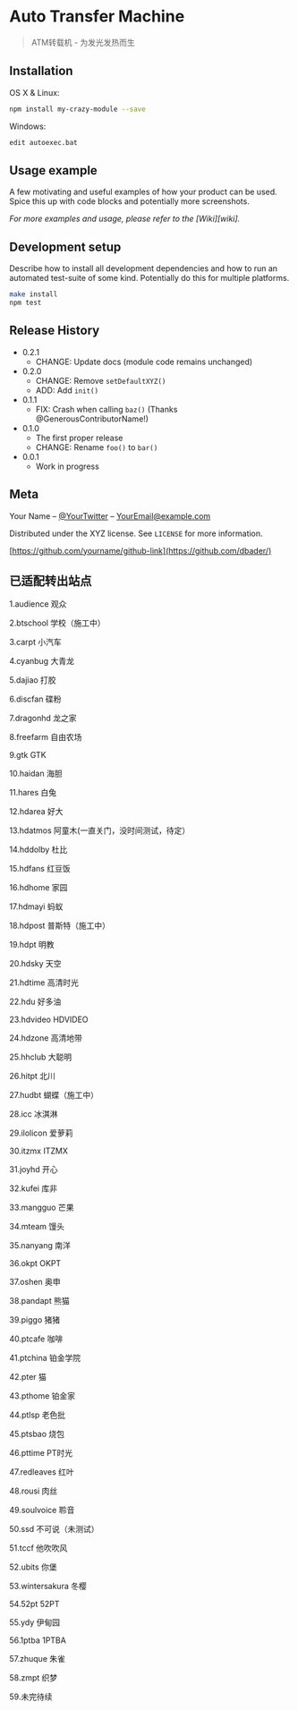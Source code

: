 # Auto Transfer Machine
> ATM转载机 - 为发光发热而生

## Installation

OS X & Linux:

```sh
npm install my-crazy-module --save
```

Windows:

```sh
edit autoexec.bat
```

## Usage example

A few motivating and useful examples of how your product can be used. Spice this up with code blocks and potentially more screenshots.

_For more examples and usage, please refer to the [Wiki][wiki]._

## Development setup

Describe how to install all development dependencies and how to run an automated test-suite of some kind. Potentially do this for multiple platforms.

```sh
make install
npm test
```

## Release History

* 0.2.1
    * CHANGE: Update docs (module code remains unchanged)
* 0.2.0
    * CHANGE: Remove `setDefaultXYZ()`
    * ADD: Add `init()`
* 0.1.1
    * FIX: Crash when calling `baz()` (Thanks @GenerousContributorName!)
* 0.1.0
    * The first proper release
    * CHANGE: Rename `foo()` to `bar()`
* 0.0.1
    * Work in progress

## Meta

Your Name – [@YourTwitter](https://twitter.com/dbader_org) – YourEmail@example.com

Distributed under the XYZ license. See ``LICENSE`` for more information.

[https://github.com/yourname/github-link](https://github.com/dbader/)

## 已适配转出站点
1.audience 观众

2.btschool 学校（施工中）

3.carpt 小汽车

4.cyanbug 大青龙

5.dajiao 打胶

6.discfan 碟粉

7.dragonhd 龙之家

8.freefarm 自由农场

9.gtk GTK

10.haidan 海胆

11.hares 白兔

12.hdarea 好大

13.hdatmos 阿童木(一直关门，没时间测试，待定）

14.hddolby 杜比

15.hdfans 红豆饭

16.hdhome 家园

17.hdmayi 蚂蚁

18.hdpost 普斯特（施工中）

19.hdpt 明教

20.hdsky 天空

21.hdtime 高清时光

22.hdu 好多油

23.hdvideo HDVIDEO

24.hdzone 高清地带

25.hhclub 大聪明

26.hitpt 北川

27.hudbt 蝴蝶（施工中）

28.icc 冰淇淋

29.ilolicon 爱萝莉

30.itzmx ITZMX

31.joyhd 开心

32.kufei 库非

33.mangguo 芒果

34.mteam 馒头

35.nanyang 南洋

36.okpt OKPT

37.oshen 奥申

38.pandapt 熊猫

39.piggo 猪猪

40.ptcafe 咖啡

41.ptchina 铂金学院

42.pter 猫

43.pthome 铂金家

44.ptlsp 老色批

45.ptsbao 烧包

46.pttime PT时光

47.redleaves 红叶

48.rousi 肉丝

49.soulvoice 聆音

50.ssd 不可说（未测试）

51.tccf 他吹吹风

52.ubits 你堡

53.wintersakura 冬樱

54.52pt 52PT

55.ydy 伊甸园

56.1ptba 1PTBA

57.zhuque 朱雀

58.zmpt 织梦

59.未完待续
